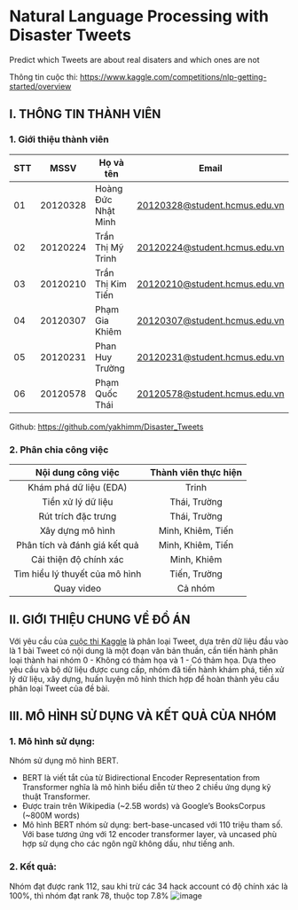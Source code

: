 # **Natural Language Processing with Disaster Tweets**

Predict which Tweets are about real disaters and which ones are not 

Thông tin cuộc thi: https://www.kaggle.com/competitions/nlp-getting-started/overview 			

## I. THÔNG TIN THÀNH VIÊN 
### 1. Giới thiệu thành viên

|**STT**|**MSSV**|**Họ và tên**|**Email**|
|---|-----------------------|--------|---------------------|
|01|20120328|Hoàng Đức Nhật Minh|20120328@student.hcmus.edu.vn|
|02|20120224|Trần Thị Mỹ Trinh|20120224@student.hcmus.edu.vn|
|03|20120210|Trần Thị Kim Tiến|20120210@student.hcmus.edu.vn|
|04|20120307|Phạm Gia Khiêm|20120307@student.hcmus.edu.vn|
|05|20120231|Phan Huy Trường|20120231@student.hcmus.edu.vn|
|06|20120578|Phạm Quốc Thái|20120578@student.hcmus.edu.vn|

Github: https://github.com/yakhimm/Disaster_Tweets		

### 2. Phân chia công việc

|**Nội dung công việc**|**Thành viên thực hiện**| 
|:----:|:----:|
| Khám phá dữ liệu (EDA) | Trinh | 
| Tiền xử lý dữ liệu | Thái, Trường |
| Rút trích đặc trưng | Thái, Trường |
| Xây dựng mô hình | Minh, Khiêm, Tiến |
| Phân tích và đánh giá kết quả | Minh, Khiêm, Tiến |
| Cải thiện độ chính xác | Minh, Khiêm |
| Tìm hiểu lý thuyết của mô hình | Tiến, Trường |
| Quay video | Cả nhóm |

## II. GIỚI THIỆU CHUNG VỀ ĐỒ ÁN
Với yêu cầu của [cuộc thi Kaggle](https://www.kaggle.com/competitions/nlp-getting-started/overview) là phân loại Tweet, dựa trên dữ liệu đầu vào là 1 bài Tweet có nội dung là một đoạn văn bản thuần, cần tiến hành phân loại thành hai nhóm 0 - Không có thảm họa và 1 - Có thảm họa. Dựa theo yêu cầu và bộ dữ liệu được cung cấp, nhóm đã tiến hành khám phá, tiền xử lý dữ liệu, xây dựng, huấn luyện mô hình thích hợp để hoàn thành yêu cầu phân loại Tweet của đề bài.

## III. MÔ HÌNH SỬ DỤNG VÀ KẾT QUẢ CỦA NHÓM
### 1. Mô hình sử dụng:
Nhóm sử dụng mô hình BERT.
- BERT là viết tắt của từ Bidirectional Encoder Representation from Transformer nghĩa là mô hình biểu diễn từ theo 2 chiều ứng dụng kỹ thuật Transformer.
- Được train trên Wikipedia (~2.5B words) và Google’s BooksCorpus (~800M words)
- Mô hình BERT nhóm sử dụng: bert-base-uncased với 110 triệu tham số. Với base tương ứng với 12 encoder transformer layer, và uncased phù hợp sử dụng cho các ngôn ngữ không dấu, như tiếng anh. 
### 2. Kết quả:
Nhóm đạt được rank 112, sau khi trừ các 34 hack account có độ chính xác là 100%, thì nhóm đạt rank 78, thuộc top 7.8%
![image](https://github.com/yakhimm/Disaster_Tweets/assets/76483242/efcf4da7-c0e5-4bbe-889c-7a78ec4693d6)

